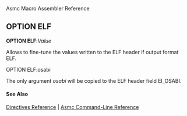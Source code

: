 Asmc Macro Assembler Reference

## OPTION ELF

**OPTION ELF**:_Value_

Allows to fine-tune the values written to the ELF header if output format ELF.

OPTION ELF:osabi

The only argument _osabi_ will be copied to the ELF header field EI_OSABI.

#### See Also

[Directives Reference](readme.md) | [Asmc Command-Line Reference](../command/readme.md)